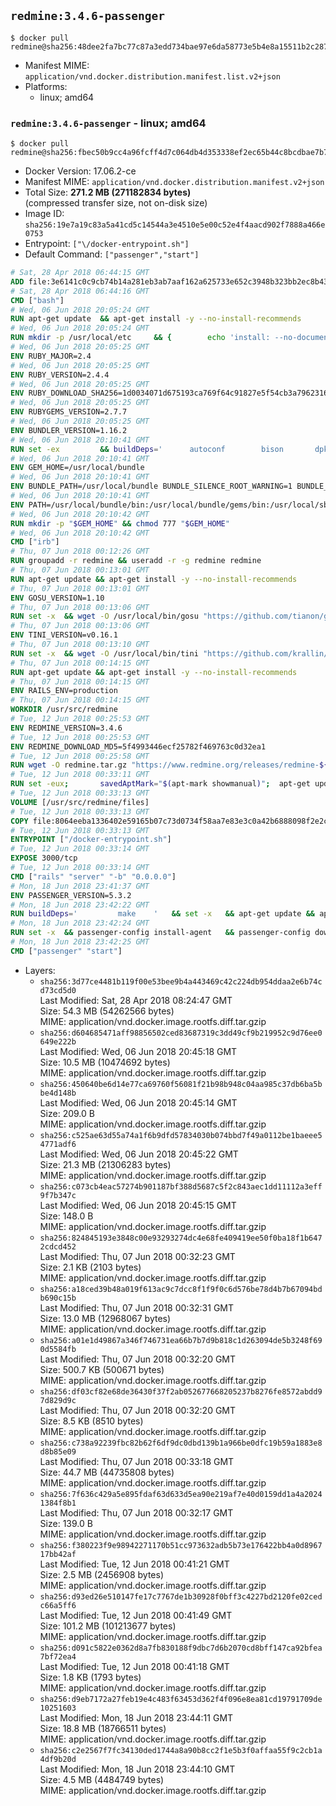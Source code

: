 ## `redmine:3.4.6-passenger`

```console
$ docker pull redmine@sha256:48dee2fa7bc77c87a3edd734bae97e6da58773e5b4e8a15511b2c287d3e19432
```

-	Manifest MIME: `application/vnd.docker.distribution.manifest.list.v2+json`
-	Platforms:
	-	linux; amd64

### `redmine:3.4.6-passenger` - linux; amd64

```console
$ docker pull redmine@sha256:fbec50b9cc4a96fcff4d7c064db4d353338ef2ec65b44c8bcdbae7b737749d08
```

-	Docker Version: 17.06.2-ce
-	Manifest MIME: `application/vnd.docker.distribution.manifest.v2+json`
-	Total Size: **271.2 MB (271182834 bytes)**  
	(compressed transfer size, not on-disk size)
-	Image ID: `sha256:19e7a19c83a5a41cd5c14544a3e4510e5e00c52e4f4aacd902f7888a466e0753`
-	Entrypoint: `["\/docker-entrypoint.sh"]`
-	Default Command: `["passenger","start"]`

```dockerfile
# Sat, 28 Apr 2018 06:44:15 GMT
ADD file:3e6141c0c9cb74b14a281eb3ab7aaf162a625733e652c3948b323bb2ec8b4343 in / 
# Sat, 28 Apr 2018 06:44:16 GMT
CMD ["bash"]
# Wed, 06 Jun 2018 20:05:24 GMT
RUN apt-get update 	&& apt-get install -y --no-install-recommends 		bzip2 		ca-certificates 		libffi-dev 		libgdbm3 		libssl-dev 		libyaml-dev 		procps 		zlib1g-dev 	&& rm -rf /var/lib/apt/lists/*
# Wed, 06 Jun 2018 20:05:24 GMT
RUN mkdir -p /usr/local/etc 	&& { 		echo 'install: --no-document'; 		echo 'update: --no-document'; 	} >> /usr/local/etc/gemrc
# Wed, 06 Jun 2018 20:05:25 GMT
ENV RUBY_MAJOR=2.4
# Wed, 06 Jun 2018 20:05:25 GMT
ENV RUBY_VERSION=2.4.4
# Wed, 06 Jun 2018 20:05:25 GMT
ENV RUBY_DOWNLOAD_SHA256=1d0034071d675193ca769f64c91827e5f54cb3a7962316a41d5217c7bc6949f0
# Wed, 06 Jun 2018 20:05:25 GMT
ENV RUBYGEMS_VERSION=2.7.7
# Wed, 06 Jun 2018 20:05:25 GMT
ENV BUNDLER_VERSION=1.16.2
# Wed, 06 Jun 2018 20:10:41 GMT
RUN set -ex 		&& buildDeps=' 		autoconf 		bison 		dpkg-dev 		gcc 		libbz2-dev 		libgdbm-dev 		libglib2.0-dev 		libncurses-dev 		libreadline-dev 		libxml2-dev 		libxslt-dev 		make 		ruby 		wget 		xz-utils 	' 	&& apt-get update 	&& apt-get install -y --no-install-recommends $buildDeps 	&& rm -rf /var/lib/apt/lists/* 		&& wget -O ruby.tar.xz "https://cache.ruby-lang.org/pub/ruby/${RUBY_MAJOR%-rc}/ruby-$RUBY_VERSION.tar.xz" 	&& echo "$RUBY_DOWNLOAD_SHA256 *ruby.tar.xz" | sha256sum -c - 		&& mkdir -p /usr/src/ruby 	&& tar -xJf ruby.tar.xz -C /usr/src/ruby --strip-components=1 	&& rm ruby.tar.xz 		&& cd /usr/src/ruby 		&& { 		echo '#define ENABLE_PATH_CHECK 0'; 		echo; 		cat file.c; 	} > file.c.new 	&& mv file.c.new file.c 		&& autoconf 	&& gnuArch="$(dpkg-architecture --query DEB_BUILD_GNU_TYPE)" 	&& ./configure 		--build="$gnuArch" 		--disable-install-doc 		--enable-shared 	&& make -j "$(nproc)" 	&& make install 		&& dpkg-query --show --showformat '${package}\n' 		| grep -P '^libreadline\d+$' 		| xargs apt-mark manual 	&& apt-get purge -y --auto-remove $buildDeps 	&& cd / 	&& rm -r /usr/src/ruby 		&& gem update --system "$RUBYGEMS_VERSION" 	&& gem install bundler --version "$BUNDLER_VERSION" --force 	&& rm -r /root/.gem/
# Wed, 06 Jun 2018 20:10:41 GMT
ENV GEM_HOME=/usr/local/bundle
# Wed, 06 Jun 2018 20:10:41 GMT
ENV BUNDLE_PATH=/usr/local/bundle BUNDLE_SILENCE_ROOT_WARNING=1 BUNDLE_APP_CONFIG=/usr/local/bundle
# Wed, 06 Jun 2018 20:10:41 GMT
ENV PATH=/usr/local/bundle/bin:/usr/local/bundle/gems/bin:/usr/local/sbin:/usr/local/bin:/usr/sbin:/usr/bin:/sbin:/bin
# Wed, 06 Jun 2018 20:10:42 GMT
RUN mkdir -p "$GEM_HOME" && chmod 777 "$GEM_HOME"
# Wed, 06 Jun 2018 20:10:42 GMT
CMD ["irb"]
# Thu, 07 Jun 2018 00:12:26 GMT
RUN groupadd -r redmine && useradd -r -g redmine redmine
# Thu, 07 Jun 2018 00:13:01 GMT
RUN apt-get update && apt-get install -y --no-install-recommends 		ca-certificates 		wget 	&& rm -rf /var/lib/apt/lists/*
# Thu, 07 Jun 2018 00:13:01 GMT
ENV GOSU_VERSION=1.10
# Thu, 07 Jun 2018 00:13:06 GMT
RUN set -x 	&& wget -O /usr/local/bin/gosu "https://github.com/tianon/gosu/releases/download/$GOSU_VERSION/gosu-$(dpkg --print-architecture)" 	&& wget -O /usr/local/bin/gosu.asc "https://github.com/tianon/gosu/releases/download/$GOSU_VERSION/gosu-$(dpkg --print-architecture).asc" 	&& export GNUPGHOME="$(mktemp -d)" 	&& gpg --keyserver ha.pool.sks-keyservers.net --recv-keys B42F6819007F00F88E364FD4036A9C25BF357DD4 	&& gpg --batch --verify /usr/local/bin/gosu.asc /usr/local/bin/gosu 	&& rm -r "$GNUPGHOME" /usr/local/bin/gosu.asc 	&& chmod +x /usr/local/bin/gosu 	&& gosu nobody true
# Thu, 07 Jun 2018 00:13:06 GMT
ENV TINI_VERSION=v0.16.1
# Thu, 07 Jun 2018 00:13:10 GMT
RUN set -x 	&& wget -O /usr/local/bin/tini "https://github.com/krallin/tini/releases/download/$TINI_VERSION/tini-$(dpkg --print-architecture)" 	&& wget -O /usr/local/bin/tini.asc "https://github.com/krallin/tini/releases/download/$TINI_VERSION/tini-$(dpkg --print-architecture).asc" 	&& export GNUPGHOME="$(mktemp -d)" 	&& gpg --keyserver ha.pool.sks-keyservers.net --recv-keys 6380DC428747F6C393FEACA59A84159D7001A4E5 	&& gpg --batch --verify /usr/local/bin/tini.asc /usr/local/bin/tini 	&& rm -r "$GNUPGHOME" /usr/local/bin/tini.asc 	&& chmod +x /usr/local/bin/tini 	&& tini -h
# Thu, 07 Jun 2018 00:14:15 GMT
RUN apt-get update && apt-get install -y --no-install-recommends 		bzr 		git 		mercurial 		openssh-client 		subversion 	&& rm -rf /var/lib/apt/lists/*
# Thu, 07 Jun 2018 00:14:15 GMT
ENV RAILS_ENV=production
# Thu, 07 Jun 2018 00:14:15 GMT
WORKDIR /usr/src/redmine
# Tue, 12 Jun 2018 00:25:53 GMT
ENV REDMINE_VERSION=3.4.6
# Tue, 12 Jun 2018 00:25:53 GMT
ENV REDMINE_DOWNLOAD_MD5=5f4993446ecf25782f469763c0d32ea1
# Tue, 12 Jun 2018 00:25:58 GMT
RUN wget -O redmine.tar.gz "https://www.redmine.org/releases/redmine-${REDMINE_VERSION}.tar.gz" 	&& echo "$REDMINE_DOWNLOAD_MD5 redmine.tar.gz" | md5sum -c - 	&& tar -xvf redmine.tar.gz --strip-components=1 	&& rm redmine.tar.gz files/delete.me log/delete.me 	&& mkdir -p tmp/pdf public/plugin_assets 	&& chown -R redmine:redmine ./
# Tue, 12 Jun 2018 00:33:11 GMT
RUN set -eux; 		savedAptMark="$(apt-mark showmanual)"; 	apt-get update; 	apt-get install -y --no-install-recommends 		freetds-dev 		gcc 		libmagickcore-dev 		libmagickwand-dev 		libmysqlclient-dev 		libpq-dev 		libsqlite3-dev 		make 		patch 	; 	rm -rf /var/lib/apt/lists/*; 		bundle install --without development test; 	for adapter in mysql2 postgresql sqlserver sqlite3; do 		echo "$RAILS_ENV:" > ./config/database.yml; 		echo "  adapter: $adapter" >> ./config/database.yml; 		bundle install --without development test; 		cp Gemfile.lock "Gemfile.lock.${adapter}"; 	done; 	rm ./config/database.yml; 		apt-mark auto '.*' > /dev/null; 	[ -z "$savedAptMark" ] || apt-mark manual $savedAptMark; 	find /usr/local -type f -executable -exec ldd '{}' ';' 		| awk '/=>/ { print $(NF-1) }' 		| sort -u 		| grep -v '^/usr/local/' 		| xargs -r dpkg-query --search 		| cut -d: -f1 		| sort -u 		| xargs -r apt-mark manual 	; 	apt-get purge -y --auto-remove -o APT::AutoRemove::RecommendsImportant=false
# Tue, 12 Jun 2018 00:33:13 GMT
VOLUME [/usr/src/redmine/files]
# Tue, 12 Jun 2018 00:33:13 GMT
COPY file:8064eeba1336402e59165b07c73d0734f58aa7e83e3c0a42b6888098f2e2c11d in / 
# Tue, 12 Jun 2018 00:33:13 GMT
ENTRYPOINT ["/docker-entrypoint.sh"]
# Tue, 12 Jun 2018 00:33:14 GMT
EXPOSE 3000/tcp
# Tue, 12 Jun 2018 00:33:14 GMT
CMD ["rails" "server" "-b" "0.0.0.0"]
# Mon, 18 Jun 2018 23:41:37 GMT
ENV PASSENGER_VERSION=5.3.2
# Mon, 18 Jun 2018 23:42:22 GMT
RUN buildDeps=' 		make 	' 	&& set -x 	&& apt-get update && apt-get install -y --no-install-recommends $buildDeps && rm -rf /var/lib/apt/lists/* 	&& gem install passenger --version "$PASSENGER_VERSION" 	&& apt-get purge -y --auto-remove $buildDeps
# Mon, 18 Jun 2018 23:42:24 GMT
RUN set -x 	&& passenger-config install-agent 	&& passenger-config download-nginx-engine
# Mon, 18 Jun 2018 23:42:25 GMT
CMD ["passenger" "start"]
```

-	Layers:
	-	`sha256:3d77ce4481b119f00e53bee9b4a443469c42c224db954ddaa2e6b74cd73cd5d0`  
		Last Modified: Sat, 28 Apr 2018 08:24:47 GMT  
		Size: 54.3 MB (54262566 bytes)  
		MIME: application/vnd.docker.image.rootfs.diff.tar.gzip
	-	`sha256:d604685471aff98856502ced83687319c3dd49cf9b219952c9d76ee0649e222b`  
		Last Modified: Wed, 06 Jun 2018 20:45:18 GMT  
		Size: 10.5 MB (10474692 bytes)  
		MIME: application/vnd.docker.image.rootfs.diff.tar.gzip
	-	`sha256:450640be6d14e77ca69760f56081f21b98b948c04aa985c37db6ba5bbe4d148b`  
		Last Modified: Wed, 06 Jun 2018 20:45:14 GMT  
		Size: 209.0 B  
		MIME: application/vnd.docker.image.rootfs.diff.tar.gzip
	-	`sha256:c525ae63d55a74a1f6b9dfd57834030b074bbd7f49a0112be1baeee54771adf6`  
		Last Modified: Wed, 06 Jun 2018 20:45:22 GMT  
		Size: 21.3 MB (21306283 bytes)  
		MIME: application/vnd.docker.image.rootfs.diff.tar.gzip
	-	`sha256:c073cb4eac57274b901187bf388d5687c5f2c843aec1dd11112a3eff9f7b347c`  
		Last Modified: Wed, 06 Jun 2018 20:45:15 GMT  
		Size: 148.0 B  
		MIME: application/vnd.docker.image.rootfs.diff.tar.gzip
	-	`sha256:824845193e3848c00e93293274dc4e68fe409419ee50f0ba18f1b6472cdcd452`  
		Last Modified: Thu, 07 Jun 2018 00:32:23 GMT  
		Size: 2.1 KB (2103 bytes)  
		MIME: application/vnd.docker.image.rootfs.diff.tar.gzip
	-	`sha256:a18ced39b48a019f613ac9c7dcc8f1f9f0c6d576be78d4b7b67094bdb690c15b`  
		Last Modified: Thu, 07 Jun 2018 00:32:31 GMT  
		Size: 13.0 MB (12968067 bytes)  
		MIME: application/vnd.docker.image.rootfs.diff.tar.gzip
	-	`sha256:a01e1d49867a346f746731ea66b7b7d9b818c1d263094de5b3248f690d5584fb`  
		Last Modified: Thu, 07 Jun 2018 00:32:20 GMT  
		Size: 500.7 KB (500671 bytes)  
		MIME: application/vnd.docker.image.rootfs.diff.tar.gzip
	-	`sha256:df03cf82e68de36430f37f2ab052677668205237b8276fe8572abdd97d829d9c`  
		Last Modified: Thu, 07 Jun 2018 00:32:20 GMT  
		Size: 8.5 KB (8510 bytes)  
		MIME: application/vnd.docker.image.rootfs.diff.tar.gzip
	-	`sha256:c738a92239fbc82b62f6df9dc0dbd139b1a966be0dfc19b59a1883e8d8b85e09`  
		Last Modified: Thu, 07 Jun 2018 00:33:18 GMT  
		Size: 44.7 MB (44735808 bytes)  
		MIME: application/vnd.docker.image.rootfs.diff.tar.gzip
	-	`sha256:7f636c429a5e895fdaf63d633d5ea90e219af7e40d0159dd1a4a20241384f8b1`  
		Last Modified: Thu, 07 Jun 2018 00:32:17 GMT  
		Size: 139.0 B  
		MIME: application/vnd.docker.image.rootfs.diff.tar.gzip
	-	`sha256:f380223f9e98942271170b51cc973632adb5b73e176422bb4a0d896717bb42af`  
		Last Modified: Tue, 12 Jun 2018 00:41:21 GMT  
		Size: 2.5 MB (2456908 bytes)  
		MIME: application/vnd.docker.image.rootfs.diff.tar.gzip
	-	`sha256:d93ed26e510147fe17c7767de1b30928f0bff3c4227bd2120fe02cedc66a5ff6`  
		Last Modified: Tue, 12 Jun 2018 00:41:49 GMT  
		Size: 101.2 MB (101213677 bytes)  
		MIME: application/vnd.docker.image.rootfs.diff.tar.gzip
	-	`sha256:d091c5822e0362d8a7fb830188f9dbc7d6b2070cd8bff147ca92bfea7bf72ea4`  
		Last Modified: Tue, 12 Jun 2018 00:41:18 GMT  
		Size: 1.8 KB (1793 bytes)  
		MIME: application/vnd.docker.image.rootfs.diff.tar.gzip
	-	`sha256:d9eb7172a27feb19e4c483f63453d362f4f096e8ea81cd19791709de10251603`  
		Last Modified: Mon, 18 Jun 2018 23:44:11 GMT  
		Size: 18.8 MB (18766511 bytes)  
		MIME: application/vnd.docker.image.rootfs.diff.tar.gzip
	-	`sha256:c2e2567f7fc34130ded1744a8a90b8cc2f1e5b3f0affaa55f9c2cb1a4df9b20d`  
		Last Modified: Mon, 18 Jun 2018 23:44:10 GMT  
		Size: 4.5 MB (4484749 bytes)  
		MIME: application/vnd.docker.image.rootfs.diff.tar.gzip
